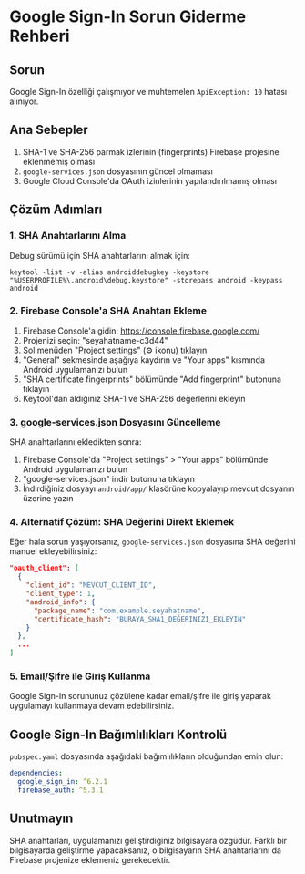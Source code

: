 # Google Sign-In Sorun Giderme Rehberi

## Sorun
Google Sign-In özelliği çalışmıyor ve muhtemelen `ApiException: 10` hatası alınıyor.

## Ana Sebepler
1. SHA-1 ve SHA-256 parmak izlerinin (fingerprints) Firebase projesine eklenmemiş olması
2. `google-services.json` dosyasının güncel olmaması
3. Google Cloud Console'da OAuth izinlerinin yapılandırılmamış olması

## Çözüm Adımları

### 1. SHA Anahtarlarını Alma
Debug sürümü için SHA anahtarlarını almak için:

```
keytool -list -v -alias androiddebugkey -keystore "%USERPROFILE%\.android\debug.keystore" -storepass android -keypass android
```

### 2. Firebase Console'a SHA Anahtarı Ekleme
1. Firebase Console'a gidin: https://console.firebase.google.com/
2. Projenizi seçin: "seyahatname-c3d44"
3. Sol menüden "Project settings" (⚙️ ikonu) tıklayın
4. "General" sekmesinde aşağıya kaydırın ve "Your apps" kısmında Android uygulamanızı bulun
5. "SHA certificate fingerprints" bölümünde "Add fingerprint" butonuna tıklayın
6. Keytool'dan aldığınız SHA-1 ve SHA-256 değerlerini ekleyin

### 3. google-services.json Dosyasını Güncelleme
SHA anahtarlarını ekledikten sonra:
1. Firebase Console'da "Project settings" > "Your apps" bölümünde Android uygulamanızı bulun
2. "google-services.json" indir butonuna tıklayın
3. İndirdiğiniz dosyayı `android/app/` klasörüne kopyalayıp mevcut dosyanın üzerine yazın

### 4. Alternatif Çözüm: SHA Değerini Direkt Eklemek
Eğer hala sorun yaşıyorsanız, `google-services.json` dosyasına SHA değerini manuel ekleyebilirsiniz:

```json
"oauth_client": [
  {
    "client_id": "MEVCUT_CLIENT_ID",
    "client_type": 1,
    "android_info": {
      "package_name": "com.example.seyahatname",
      "certificate_hash": "BURAYA_SHA1_DEĞERINIZI_EKLEYIN"
    }
  },
  ...
]
```

### 5. Email/Şifre ile Giriş Kullanma
Google Sign-In sorununuz çözülene kadar email/şifre ile giriş yaparak uygulamayı kullanmaya devam edebilirsiniz.

## Google Sign-In Bağımlılıkları Kontrolü

`pubspec.yaml` dosyasında aşağıdaki bağımlılıkların olduğundan emin olun:
```yaml
dependencies:
  google_sign_in: ^6.2.1
  firebase_auth: ^5.3.1
```

## Unutmayın
SHA anahtarları, uygulamanızı geliştirdiğiniz bilgisayara özgüdür. Farklı bir bilgisayarda geliştirme yapacaksanız, o bilgisayarın SHA anahtarlarını da Firebase projenize eklemeniz gerekecektir.
